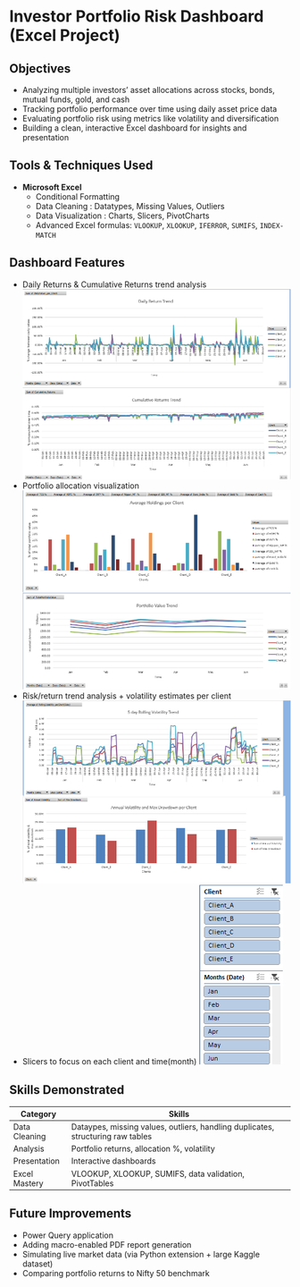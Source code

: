# Investor Portfolio Risk Dashboard (Excel Project)

## Objectives

- Analyzing multiple investors’ asset allocations across stocks, bonds, mutual funds, gold, and cash  
- Tracking portfolio performance over time using daily asset price data  
- Evaluating portfolio risk using metrics like volatility and diversification  
- Building a clean, interactive Excel dashboard for insights and presentation  

## Tools & Techniques Used

- **Microsoft Excel**
  - Conditional Formatting
  - Data Cleaning : Datatypes, Missing Values, Outliers
  - Data Visualization : Charts, Slicers, PivotCharts
  - Advanced Excel formulas: `VLOOKUP`, `XLOOKUP`, `IFERROR`, `SUMIFS`, `INDEX-MATCH`

## Dashboard Features

-  Daily Returns & Cumulative Returns trend analysis 
![alt text](image-1.png)
-  Portfolio allocation visualization
![alt text](image-2.png)
-  Risk/return trend analysis + volatility estimates per client
![alt text](image-3.png)
-  Slicers to focus on each client and time(month)
![alt text](image-4.png)

## Skills Demonstrated

| Category       | Skills                                       |
|----------------|----------------------------------------------|
| Data Cleaning  | Dataypes, missing values, outliers, handling duplicates, structuring raw tables |
| Analysis       | Portfolio returns, allocation %, volatility  |
| Presentation   | Interactive dashboards   |
| Excel Mastery  | VLOOKUP, XLOOKUP, SUMIFS, data validation, PivotTables |


## Future Improvements

- Power Query application
- Adding macro-enabled PDF report generation  
- Simulating live market data (via Python extension + large Kaggle dataset)  
- Comparing portfolio returns to Nifty 50 benchmark  

